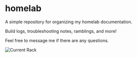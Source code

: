 # homelab
A simple repository for organizing my homelab documentation.

Build logs, troubleshooting notes, ramblings, and more!

Feel free to message me if there are any questions.

![Current Rack](https://github.com/ben8ding/homelab/blob/main/images/IMG_3628.jpeg?raw=true)
